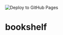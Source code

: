 ![Deploy to GitHub Pages](https://github.com/Rinatto/bookshelf/workflows/Deploy%20to%20GitHub%20Pages/badge.svg)
# bookshelf